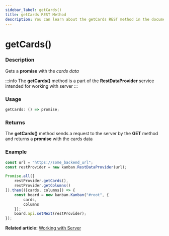 ```yaml
---
sidebar_label: getCards()
title: getCards REST Method
description: You can learn about the getCards REST method in the documentation of the DHTMLX JavaScript Kanban library. Browse developer guides and API reference, try out code examples and live demos, and download a free 30-day evaluation version of DHTMLX Kanban.
---
```


# getCards()

### Description

Gets a **promise** with the *cards data*

:::info
The **getCards()** method is a part of the **RestDataProvider** service intended for working with server
:::

### Usage

```js
getCards: () => promise;
```

### Returns

The **getCards()** method sends a request to the server by the **GET** method and returns a **promise** with the cards data

### Example

```jsx {2,5}
const url = "https://some_backend_url";
const restProvider = new kanban.RestDataProvider(url);

Promise.all([
	restProvider.getCards(),
	restProvider.getColumns()
]).then(([cards, columns]) => {
	const board = new kanban.Kanban("#root", {
		cards,
		columns
	});
	board.api.setNext(restProvider);
});
```

**Related article:** [Working with Server](../../../guides/working_with_server)
